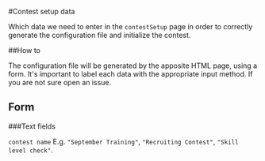 #Contest setup data

Which data we need to enter in the `contestSetup` page in order to correctly generate the configuration file and initialize the contest.

##How to

The configuration file will be generated by the apposite HTML page, using a form.
It's important to label each data with the appropriate input method.
If you are not sure open an issue.

## Form

###Text fields

```contest name```
E.g. `"September Training"`, `"Recruiting Contest"`, `"Skill level check"`.

